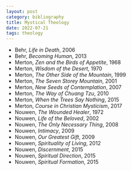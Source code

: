 ```yaml
---
layout: post
category: bibliography
title: Mystical Theology
date: 2022-07-21
tags: theology
---
```


* Behr, *Life in Death*, 2006
* Behr, *Becoming Human*, 2013
* Merton, *Zen and the Birds of Appetite*, 1968
* Merton, *Wisdom of the Desert*, 1970
* Merton, *The Other Side of the Mountain*, 1999
* Merton, *The Seven Storey Mountain*, 2001
* Merton, *New Seeds of Contemplation*, 2007
* Merton, *The Way of Chuang Tzu*, 2010
* Merton, *When the Trees Say Nothing*, 2015
* Merton, *Course in Christian Mysticism*, 2017
* Nouwen, *The Wounded Healer*, 1972
* Nouwen, *Life of the Beloved*, 2002
* Nouwen, *The Only Necessary Thing*, 2008
* Nouwen, *Intimacy*, 2009
* Nouwen, *Our Greatest Gift*, 2009
* Nouwen, *Spirituality of Living*, 2012
* Nouwen, *Discernment*, 2015
* Nouwen, *Spiritual Direction*, 2015
* Nouwen, *Spiritual Formation*, 2015
